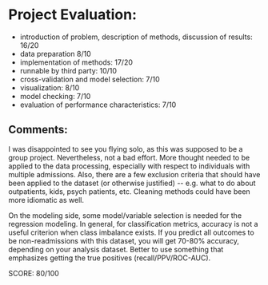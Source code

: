 # Project Evaluation:

- introduction of problem, description of methods, discussion of results: 16/20
- data preparation 8/10
- implementation of methods: 17/20
- runnable by third party: 10/10
- cross-validation and model selection: 7/10
- visualization: 8/10
- model checking: 7/10
- evaluation of performance characteristics: 7/10

## Comments: 

I was disappointed to see you flying solo, as this was supposed to be a group project. Nevertheless, not a bad effort. More thought needed to be applied to the data processing, especially with respect to individuals with multiple admissions. Also, there are a few exclusion criteria that should have been applied to the dataset (or otherwise justified) -- e.g. what to do about outpatients, kids, psych patients, etc. Cleaning methods could have been more idiomatic as well.

On the modeling side, some model/variable selection is needed for the regression modeling. In general, for classification metrics, accuracy is not a useful criterion when class imbalance exists. If you predict all outcomes to be non-readmissions with this dataset, you will get 70-80% accuracy, depending on your analysis dataset. Better to use something that emphasizes getting the true positives (recall/PPV/ROC-AUC).

SCORE: 80/100